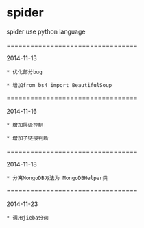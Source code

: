 spider
=================================


spider use python language


=================================

2014-11-13

    * 优化部分bug

    * 增加from bs4 import BeautifulSoup

=================================

2014-11-16

    * 增加层级控制

    * 增加子链接判断

=================================

2014-11-18

    * 分离MongoDB方法为 MongoDBHelper类

=================================

2014-11-23

    * 调用jieba分词
